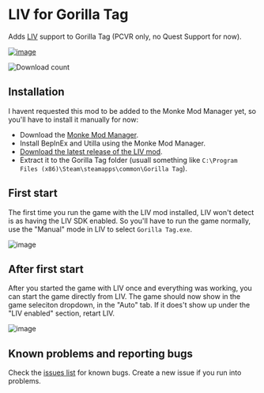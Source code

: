 # LIV for Gorilla Tag

Adds [LIV](https://store.steampowered.com/app/755540/LIV/) support to Gorilla Tag (PCVR only, no Quest Support for now).

[![image](https://user-images.githubusercontent.com/3955124/166330214-dd68871b-c8c2-44d5-8ac3-73be9d556fb8.png)](https://www.youtube.com/watch?v=FbW_d4YDtrU)


![Download count](https://img.shields.io/github/downloads/LIV/GorillaTagLIV/total?style=flat-square)

## Installation

I havent requested this mod to be added to the Monke Mod Manager yet, so you'll have to install it manually for now:

- Download the [Monke Mod Manager](https://github.com/DeadlyKitten/MonkeModManager/releases/latest).
- Install BepInEx and Utilla using the Monke Mod Manager.
- [Download the latest release of the LIV mod](https://github.com/Raicuparta/GorillaTagLIV/releases/latest).
- Extract it to the Gorilla Tag folder (usuall something like `C:\Program Files (x86)\Steam\steamapps\common\Gorilla Tag`).

## First start

The first time you run the game with the LIV mod installed, LIV won't detect is as having the LIV SDK enabled. So you'll have to run the game normally, use the "Manual" mode in LIV to select `Gorilla Tag.exe`.

![image](https://user-images.githubusercontent.com/3955124/165311810-d9b8e4ec-7c35-4a75-8d3a-a33c3a579188.png)

## After first start

After you started the game with LIV once and everything was working, you can start the game directly from LIV. The game should now show in the game seleciton dropdown, in the "Auto" tab. If it does't show up under the "LIV enabled" section, retart LIV.

![image](https://user-images.githubusercontent.com/3955124/165312088-de5c8fb9-5361-4f94-b329-a0ec12876940.png)

## Known problems and reporting bugs

Check the [issues list](https://github.com/Raicuparta/GorillaTagLIV/issues) for known bugs. Create a new issue if you run into problems.
